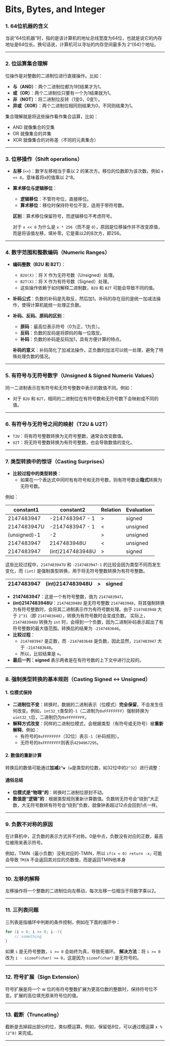 # Bits, Bytes, and Integer
### 1. 64位机器的含义

当说“64位机器”时，指的是该计算机的地址总线宽度为64位，也就是说它的内存地址是64位长。换句话说，计算机可以寻址的内存空间最多为 2^[64]个地址。

---

### 2. 位运算集合理解

位操作是对整数的二进制位进行直接操作。比如：

- **与（AND）**：两个二进制位都为1时结果才为1。
- **或（OR）**：两个二进制位只要有一个为1结果就为1。
- **非（NOT）**：将二进制位反转（1变0，0变1）。
- **异或（XOR）**：两个二进制位相同则结果为0，不同则结果为1。

集合理解就是将这些操作看作集合运算，比如：

- AND 就像集合的交集
- OR 就像集合的并集
- XOR 就像集合的对称差（不同的元素集合）

---

### 3. 位移操作（Shift operations）

- **左移** (`<<`)：数字左移相当于乘以 2 的某次方。移位的位数即为该次数。例如 `x << 8`，意味着将x的值乘以 2^8。
    
- **算术移位与逻辑移位**：
    
    - **逻辑移位**：不管符号位，直接移位。
    - **算术移位**：移位时保持符号位不变，适用于带符号数。
    
    **区别**：算术移位保留符号，而逻辑移位不考虑符号。
    
    对于 `x << 8` 为什么是 `x * 256`（而不是 `0`），原因是位移操作并不改变原值，而是将该值左移，填补零。它是乘以2的8次方，即256。
    

---

### 4. 数字范围和整数编码（Numeric Ranges）

- **编码整数（B2U 和 B2T）**：
    
    - `B2U(X)`：将 X 作为无符号数（Unsigned）处理。
    - `B2T(X)`：将 X 作为有符号数（Signed）处理。
    - 这些操作依赖于如何解释二进制数，`B2U` 和 `B2T` 可能会导致不同的值。
- **补码公式**：负数的补码是先取反，然后加1。补码的存在目的是统一加减法操作，使得计算机能统一处理正负数。
    
- **补码、反码、原码的区别**：
    
    - **原码**：最高位表示符号（0为正，1为负）。
    - **反码**：负数的反码是将原码的每一位取反。
    - **补码**：负数的补码是反码加1，具有方便计算的特点。
    
    **补码的意义**：补码简化了加减法操作，正负数的加法可以统一处理，避免了特殊处理负数的情况。
    

---

### 5. 有符号与无符号数字（Unsigned & Signed Numeric Values）

同一二进制表示在有符号和无符号整数中表示的数值不同。例如：

- 对于 `B2U` 和 `B2T`，相同的二进制位在有符号数和无符号数下会映射成不同的值。

---

### 6. 有符号与无符号之间的映射（T2U & U2T）

- `T2U`：将有符号整数转换为无符号整数，通常会改变数值。
- `U2T`：将无符号整数转换为有符号整数，也会导致数值的变化。

---

### 7. 类型转换中的惊讶（Casting Surprises）

- **比较过程中的类型转换**：
    - 如果在一个表达式中同时有有符号和无符号数，则有符号数会**隐式**转换为无符号数。

例如：

| constant1    | constant2        | Relation | Evaluation |
| ------------ | ---------------- | -------- | ---------- |
| 2147483947   | -2147483947 - 1  | >        | signed     |
| 2147483947U  | -2147483947 - 1  | <        | unsigned   |
| (unsigned)-1 | -2               | >        | unsigned   |
| 2147483947   | 2147483948U      | <        | unsigned   |
| 2147483947   | (int)2147483948U | >        | signed     |

这些比较过程中，`2147483947U` 和 `-2147483947-1` 的比较会因为类型不同而发生变化，而 `(int)` 是强制类型转换，用于将无符号整数转换为有符号整数。

| 2147483947 | (int)2147483948U | >   | signed |
| ---------- | ---------------- | --- | ------ |
- **2147483947**：这是一个有符号整数，值为 `2147483947`。
- **(int)2147483948U**：`2147483948U` 是无符号整数 `2147483948`，将其强制转换为有符号整数时，会将其二进制表示作为有符号数处理。由于 `2147483948` 大于 `2^31`（即 `2147483648`），转换为有符号数时会变成负数。
    实际上，`2147483948U` 转换为 `int` 时，会得到一个负数，因为二进制补码表示超出了有符号整数的最大值范围。转换后的结果为 `-2147483648`。
- **比较过程**：
    - `2147483947` 是正数，而 `-2147483648` 是负数，因此显然，`2147483947` 大于 `-2147483648`。
    - 所以，比较结果是 **`>`**。
- **最后一列：signed** 表示两者是在有符号数的上下文中进行比较的。
---

### 8. 强制类型转换的基本规则（Casting Signed <-> Unsigned）

#### 1. **位模式保持**
- **二进制位不变**：转换时，数据的二进制表示（位模式）**完全保留**，不会发生任何改变。例如，`int32_t`类型的`-1`（二进制为`0xFFFFFFFF`）强制转换为`uint32_t`后，二进制仍为`0xFFFFFFFF`。
- **解释方式改变**：同样的二进制位模式，会根据类型（有符号或无符号）被**重新解释**。例如：
    - 有符号的`0xFFFFFFFF`（32位）表示`-1`（补码规则）。
    - 无符号的`0xFFFFFFFF`则表示`4294967295`。
#### 2. **数值的重新计算**
转换后的数值可能通过**加减`2^w`**（`w`是类型的位数，如32位中的`2^32`）进行调整：
#### **通俗总结**
- **位模式是“物理”的**：转换时二进制位原封不动。
- **数值是“逻辑”的**：根据类型规则重新计算数值。负数转无符号会“绕到”大正数，大无符号数转有符号会“绕到”负数，就像钟表超过12点会回到1点一样。

---

### 9. 负数不对称的原因

在计算机中，正负数的表示方式并不对称。0是中点，负数没有对应的正数，最高位被用来表示符号。

例如，TMIN（最小负数）没有对应的-TMIN，所以 `if(x < 0) return -x;` 可能会导致 `TMIN` 不会返回其对应的负数值，而是返回TMIN他本身

---

### 10. 左移的解释

左移操作将一个整数的二进制位向左移动，每次左移一位相当于将数字乘以2。

---

### 11. 三列表问题

三列表是指循环中判断的条件控制，例如在下面的循环中：
```c
for (i = 8; i >= 0; i--){     
	// something 
}
```
如果 `i` 是无符号整数，`i >= 0` 会始终为真，导致死循环。
**解决方法**：将 `i >= 0` 改为 `i - sizeof(char) >= 0`，这是因为 `sizeof(char)` 是无符号的。

---

### 12. 符号扩展（Sign Extension）

符号扩展是将一个 w 位的有符号整数扩展为更高位数的整数时，保持符号位不变。扩展的高位填充原来符号位的值。

---

### 13. 截断（Truncating）

截断是去掉超出部分的位，类似模运算。例如，保留低8位，可以通过模运算 `x % (2^8)` 来完成。

---
